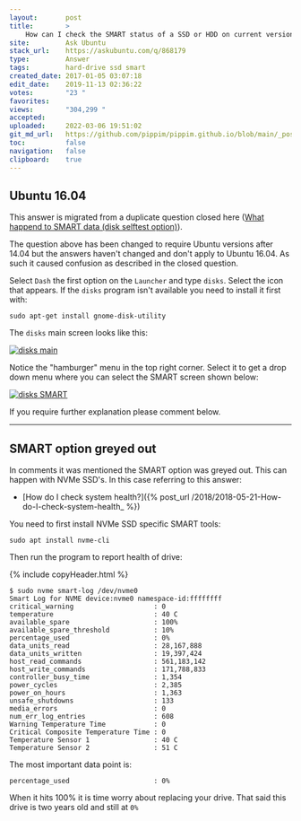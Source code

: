 ```yaml
---
layout:       post
title:        >
    How can I check the SMART status of a SSD or HDD on current versions of Ubuntu 14.04 through 20.04?
site:         Ask Ubuntu
stack_url:    https://askubuntu.com/q/868179
type:         Answer
tags:         hard-drive ssd smart
created_date: 2017-01-05 03:07:18
edit_date:    2019-11-13 02:36:22
votes:        "23 "
favorites:    
views:        "304,299 "
accepted:     
uploaded:     2022-03-06 19:51:02
git_md_url:   https://github.com/pippim/pippim.github.io/blob/main/_posts/2017/2017-01-05-How-can-I-check-the-SMART-status-of-a-SSD-or-HDD-on-current-versions-of-Ubuntu-14.04-through-20.04_.md
toc:          false
navigation:   false
clipboard:    true
---
```


## Ubuntu 16.04

This answer is migrated from a duplicate question closed here ([What happend to SMART data (disk selftest option)][1]).

The question above has been changed to require Ubuntu versions after 14.04 but the answers haven't changed and don't apply to Ubuntu 16.04. As such it caused confusion as described in the closed question.

Select `Dash` the first option on the `Launcher` and type `disks`. Select the icon that appears. If the `disks` program isn't available you need to install it first with:

``` 
sudo apt-get install gnome-disk-utility
```

The `disks` main screen looks like this:

[![disks main][2]][2]

Notice the "hamburger" menu in the top right corner. Select it to get a drop down menu where you can select the SMART screen shown below:

[![disks SMART][3]][3]

If you require further explanation please comment below.


----------

## SMART option greyed out

In comments it was mentioned the SMART option was greyed out. This can happen with NVMe SSD's. In this case referring to this answer:

- [How do I check system health?]({% post_url /2018/2018-05-21-How-do-I-check-system-health_ %})

You need to first install NVMe SSD specific SMART tools:

``` 
sudo apt install nvme-cli
```

Then run the program to report health of drive:

{% include copyHeader.html %}
``` 
$ sudo nvme smart-log /dev/nvme0
Smart Log for NVME device:nvme0 namespace-id:ffffffff
critical_warning                    : 0
temperature                         : 40 C
available_spare                     : 100%
available_spare_threshold           : 10%
percentage_used                     : 0%
data_units_read                     : 28,167,888
data_units_written                  : 19,397,424
host_read_commands                  : 561,183,142
host_write_commands                 : 171,788,833
controller_busy_time                : 1,354
power_cycles                        : 2,385
power_on_hours                      : 1,363
unsafe_shutdowns                    : 133
media_errors                        : 0
num_err_log_entries                 : 608
Warning Temperature Time            : 0
Critical Composite Temperature Time : 0
Temperature Sensor 1                : 40 C
Temperature Sensor 2                : 51 C
```

The most important data point is:

``` 
percentage_used                     : 0%
```

When it hits 100% it is time worry about replacing your drive. That said this drive is two years old and still at `0%`

  [1]: https://askubuntu.com/questions/865628/what-happend-to-smart-data-disk-selftest-option/865633?noredirect=1#comment1344034_865633
  [2]: https://i.stack.imgur.com/lb9q5.png
  [3]: https://i.stack.imgur.com/7Hbj5.png
